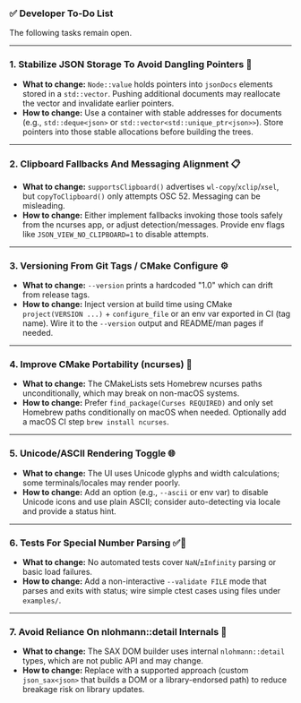 ### ✅ Developer To-Do List

The following tasks remain open.

-----

### 1. Stabilize JSON Storage To Avoid Dangling Pointers 🧩

  - **What to change:** `Node::value` holds pointers into `jsonDocs` elements stored in a `std::vector`. Pushing additional documents may reallocate the vector and invalidate earlier pointers.
  - **How to change:** Use a container with stable addresses for documents (e.g., `std::deque<json>` or `std::vector<std::unique_ptr<json>>`). Store pointers into those stable allocations before building the trees.

-----

### 2. Clipboard Fallbacks And Messaging Alignment 📋

  - **What to change:** `supportsClipboard()` advertises `wl-copy`/`xclip`/`xsel`, but `copyToClipboard()` only attempts OSC 52. Messaging can be misleading.
  - **How to change:** Either implement fallbacks invoking those tools safely from the ncurses app, or adjust detection/messages. Provide env flags like `JSON_VIEW_NO_CLIPBOARD=1` to disable attempts.

-----

### 3. Versioning From Git Tags / CMake Configure ⚙️

  - **What to change:** `--version` prints a hardcoded "1.0" which can drift from release tags.
  - **How to change:** Inject version at build time using CMake `project(VERSION ...)` + `configure_file` or an env var exported in CI (tag name). Wire it to the `--version` output and README/man pages if needed.

-----

### 4. Improve CMake Portability (ncurses) 🧱

  - **What to change:** The CMakeLists sets Homebrew ncurses paths unconditionally, which may break on non-macOS systems.
  - **How to change:** Prefer `find_package(Curses REQUIRED)` and only set Homebrew paths conditionally on macOS when needed. Optionally add a macOS CI step `brew install ncurses`.

-----

### 5. Unicode/ASCII Rendering Toggle 🌐

  - **What to change:** The UI uses Unicode glyphs and width calculations; some terminals/locales may render poorly.
  - **How to change:** Add an option (e.g., `--ascii` or env var) to disable Unicode icons and use plain ASCII; consider auto-detecting via locale and provide a status hint.

-----

### 6. Tests For Special Number Parsing ✅🧪

  - **What to change:** No automated tests cover `NaN`/`±Infinity` parsing or basic load failures.
  - **How to change:** Add a non-interactive `--validate FILE` mode that parses and exits with status; wire simple ctest cases using files under `examples/`.

-----

### 7. Avoid Reliance On nlohmann::detail Internals 🔧

  - **What to change:** The SAX DOM builder uses internal `nlohmann::detail` types, which are not public API and may change.
  - **How to change:** Replace with a supported approach (custom `json_sax<json>` that builds a DOM or a library-endorsed path) to reduce breakage risk on library updates.

